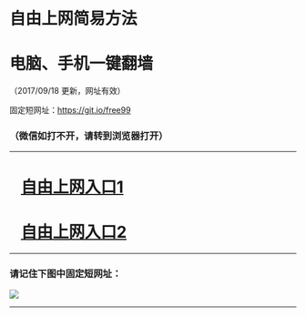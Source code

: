 ﻿# 自由上网简易方法

# 电脑、手机一键翻墙

（2017/09/18 更新，网址有效）

固定短网址：https://git.io/free99

### （微信如打不开，请转到浏览器打开）


***





# &nbsp;&nbsp; <a href="http://ft1334530447.fwq-tz1005.info/fwqtz01.html?t=091800123328 " target="_blank">自由上网入口1</a>
# &nbsp;&nbsp; <a href="http://ft1514817929.fwq-tz1006.info/fwqtz02.html?t=091800111189 " target="_blank">自由上网入口2</a>
***

### 请记住下图中固定短网址：

<img src="https://s3-us-west-2.amazonaws.com/fwq-1001/yjfq-20170905okok.png" /> 


***

